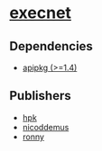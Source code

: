 # [execnet](https://pypi.org/project/execnet)

## Dependencies
- [apipkg (>=1.4)](packages/a/apipkg.md)



## Publishers
- [hpk](https://pypi.org/user/hpk)
- [nicoddemus](https://pypi.org/user/nicoddemus)
- [ronny](https://pypi.org/user/ronny)

